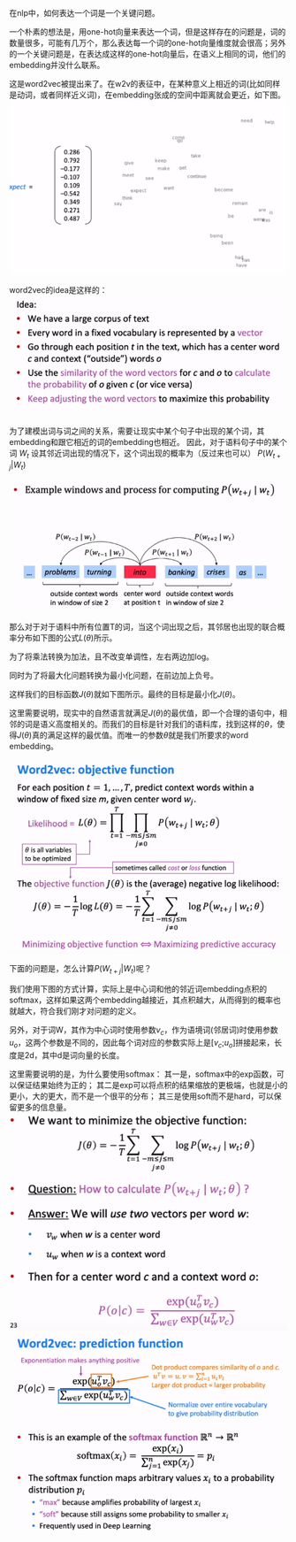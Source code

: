 在nlp中，如何表达一个词是一个关键问题。

一个朴素的想法是，用one-hot向量来表达一个词，但是这样存在的问题是，词的数量很多，可能有几万个，那么表达每一个词的one-hot向量维度就会很高；另外的一个关键问题是，在表达成这样的one-hot向量后，在语义上相同的词，他们的embedding并没什么联系。

这是word2vec被提出来了。在w2v的表征中，在某种意义上相近的词(比如同样是动词，或者同样近义词)，在embedding张成的空间中距离就会更近，如下图。
![title](https://raw.githubusercontent.com/HViktorTsoi/gitnote-image/master/gitnote/2020/04/23/1587641440945-1587641440946.png)

word2vec的idea是这样的：
![title](https://raw.githubusercontent.com/HViktorTsoi/gitnote-image/master/gitnote/2020/04/23/1587641477868-1587641477870.png)

为了建模出词与词之间的关系，需要让现实中某个句子中出现的某个词，其embedding和跟它相近的词的embedding也相近。
因此，对于语料句子中的某个词
$W_t$
设其邻近词出现的情况下，这个词出现的概率为（反过来也可以）
$P(W_{t+j}|W_t)$


![title](https://raw.githubusercontent.com/HViktorTsoi/gitnote-image/master/gitnote/2020/04/23/1587641883120-1587641883122.png)

那么对于对于语料中所有位置T的词，当这个词出现之后，其邻居也出现的联合概率分布如下图的公式$L(\theta)$所示。

为了将乘法转换为加法，且不改变单调性，左右两边加log。

同时为了将最大化问题转换为最小化问题，在前边加上负号。

这样我们的目标函数$J(\theta)$就如下图所示。最终的目标是最小化$J(\theta)$。

这里需要说明，现实中的自然语言就满足$J(\theta)$的最优值，即一个合理的语句中，相邻的词是语义高度相关的。而我们的目标是针对我们的语料库，找到这样的$\theta$，使得$J(\theta)$真的满足这样的最优值。而唯一的参数$\theta$就是我们所要求的word embedding。

![title](https://raw.githubusercontent.com/HViktorTsoi/gitnote-image/master/gitnote/2020/04/23/1587640237597-1587640237600.png)

下面的问题是，怎么计算$P(W_{t+j}|W_t)$呢？

我们使用下图的方式计算，实际上是中心词和他的邻近词embedding点积的softmax，这样如果这两个embedding越接近，其点积越大，从而得到的概率也就越大，符合我们刚才对问题的定义。

另外，对于词W，其作为中心词时使用参数$v_c$，作为语境词(邻居词)时使用参数$u_o$，这两个参数是不同的，因此每个词对应的参数实际上是[$v_c$;$u_o$]拼接起来，长度是2d，其中d是词向量的长度。

这里需要说明的是，为什么要使用softmax：
其一是，softmax中的exp函数，可以保证结果始终为正的；
其二是exp可以将点积的结果缩放的更极端，也就是小的更小，大的更大，而不是一个很平的分布；
其三是使用soft而不是hard，可以保留更多的信息量。
![title](https://raw.githubusercontent.com/HViktorTsoi/gitnote-image/master/gitnote/2020/04/23/1587645739381-1587645739387.png)
![title](https://raw.githubusercontent.com/HViktorTsoi/gitnote-image/master/gitnote/2020/04/23/1587640206342-1587640206382.png)